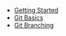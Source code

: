 * [Getting Started](1-Getting-Started.md)
* [Git Basics](2-Git-Basics.md)
* [Git Branching](3-Git-Branching.md)